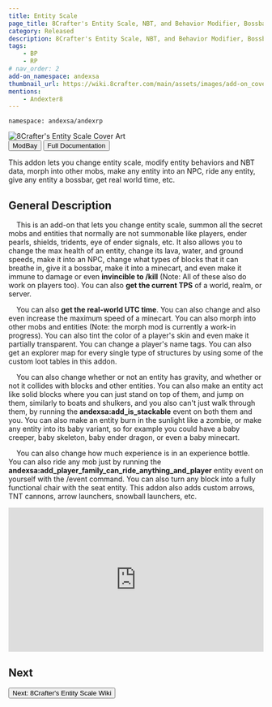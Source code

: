 ```yaml
---
title: Entity Scale
page_title: 8Crafter's Entity Scale, NBT, and Behavior Modifier, Bossbar, and Morph Addon
category: Released
description: 8Crafter's Entity Scale, NBT, and Behavior Modifier, Bossbar, and Morph Addon
tags:
    - BP
    - RP
# nav_order: 2
add-on_namespace: andexsa
thumbnail_url: https://wiki.8crafter.com/main/assets/images/add-on_cover_art/andexsa.png
mentions:
    - Andexter8
---
```


<code>namespace: andexsa/andexrp</code>

<img src="/assets/images/add-on_cover_art/andexsa.png" alt="8Crafter's Entity Scale Cover Art" title="8Crafter's Entity Scale Cover Art">

<br>

<Button link="https://modbay.org/mods/1218-8crafters-entity-scale-and-morph-addon.html">
    ModBay
</Button>
<Button link="/andexsa/" target="_self">
    Full Documentation
</Button>

This addon lets you change entity scale, modify entity behaviors and NBT data, morph into other mobs, make any entity into an NPC, ride any entity, give any entity a bossbar, get real world time, etc.

## General Description

&nbsp;&nbsp;&nbsp;&nbsp;This is an add-on that lets you change entity scale, summon all the secret mobs and entities that normally are not summonable like players, ender pearls, shields, tridents, eye of ender signals, etc. It also allows you to change the max health of an entity, change its lava, water, and ground speeds, make it into an NPC, change what types of blocks that it can breathe in, give it a bossbar, make it into a minecart, and even make it immune to damage or even **invincible to /kill** (Note: All of these also do work on players too). You can also **get the current TPS** of a world, realm, or server.

&nbsp;&nbsp;&nbsp;&nbsp;You can also **get the real-world UTC time**. You can also change and also even increase the maximum speed of a minecart. You can also morph into other mobs and entities (Note: the morph mod is currently a work-in progress). You can also tint the color of a player's skin and even make it partially transparent. You can change a player's name tags. You can also get an explorer map for every single type of structures by using some of the custom loot tables in this addon.

&nbsp;&nbsp;&nbsp;&nbsp;You can also change whether or not an entity has gravity, and whether or not it collides with blocks and other entities. You can also make an entity act like solid blocks where you can just stand on top of them, and jump on them, similarly to boats and shulkers, and you also can't just walk through them, by running the **andexsa:add_is_stackable** event on both them and you. You can also make an entity burn in the sunlight like a zombie, or make any entity into its baby variant, so for example you could have a baby creeper, baby skeleton, baby ender dragon, or even a baby minecart.

&nbsp;&nbsp;&nbsp;&nbsp;You can also change how much experience is in an experience bottle. You can also ride any mob just by running the **andexsa:add_player_family_can_ride_anything_and_player** entity event on yourself with the /event command. You can also turn any block into a fully functional chair with the seat entity. This addon also adds custom arrows, TNT cannons, arrow launchers, snowball launchers, etc.

<style>
    .video-container {
  position: relative;
  padding-bottom: 56.25%; /* 16:9 */
  height: 0;
}
.video-container iframe {
  position: absolute;
  top: 0;
  left: 0;
  width: 100%;
  height: 100%;
}
</style>

<div class="video-container">
    <iframe
        src="https://www.youtube.com/embed/mdoD4Ugt-4w"
        title="8Crafter's Entity Scale, NBT, and Behavior Modifier, Bossbar, and Morph Addon: Main Features [1/8]"
        frameborder="0"
        allowfullscreen
        allow="accelerometer; autoplay; clipboard-write; encrypted-media; gyroscope; picture-in-picture"
        style="width: 100%; height: 100%"
    ></iframe>
</div>

## Next

<!-- :::tip What you have learned

-   [x] Add-ons modify Minecraft content or add their own
-   [x] Add-ons are written in json
-   [x] An add-on is split into the **Resource Pack** and the **Behavior Pack**: - Resource Packs contain Textures, Sounds, ... and control how the game looks - Behavior Packs contain entity-files, crafting recipes, ... and control the logic of your game

::: -->

<Button link="/andexsa/" target="_self">
    Next: 8Crafter's Entity Scale Wiki
</Button>
